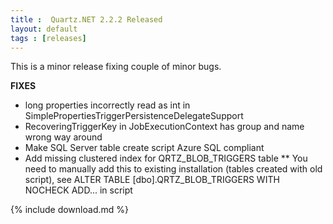 ```yaml
---
title :  Quartz.NET 2.2.2 Released
layout: default
tags : [releases]
---
```


This is a minor release fixing couple of minor bugs.

__FIXES__

* long properties incorrectly read as int in SimplePropertiesTriggerPersistenceDelegateSupport
* RecoveringTriggerKey in JobExecutionContext has group and name wrong way around
* Make SQL Server table create script Azure SQL compliant
* Add missing clustered index for QRTZ_BLOB_TRIGGERS table
** You need to manually add this to existing installation (tables created with old script), see ALTER TABLE [dbo].QRTZ_BLOB_TRIGGERS WITH NOCHECK ADD... in script

{% include download.md %}
